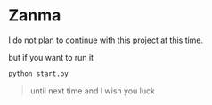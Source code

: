 # Zanma

I do not plan to continue with this project at this time.

but if you want to run it 
```sh
python start.py
```
> until next time and I wish you luck
